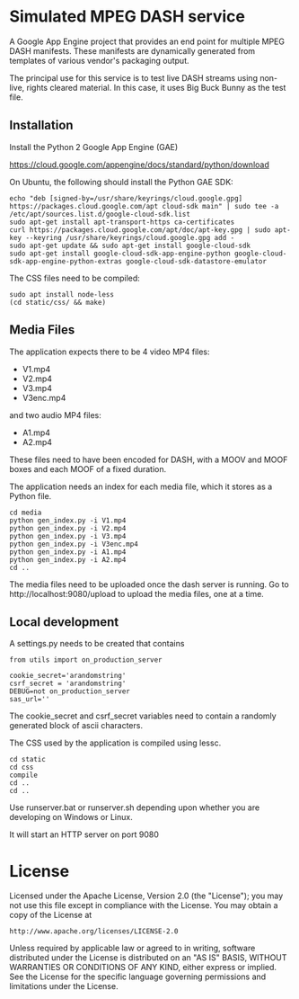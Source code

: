 Simulated MPEG DASH service
===========================

A Google App Engine project that provides an end point for multiple MPEG DASH
manifests. These manifests are dynamically generated from templates of various
vendor's packaging output.

The principal use for this service is to test live DASH streams using
non-live, rights cleared material. In this case, it uses Big Buck Bunny
as the test file.

Installation
------------
Install the Python 2 Google App Engine (GAE)
 
https://cloud.google.com/appengine/docs/standard/python/download

On Ubuntu, the following should install the Python GAE SDK:

    echo "deb [signed-by=/usr/share/keyrings/cloud.google.gpg] https://packages.cloud.google.com/apt cloud-sdk main" | sudo tee -a /etc/apt/sources.list.d/google-cloud-sdk.list
	sudo apt-get install apt-transport-https ca-certificates
	curl https://packages.cloud.google.com/apt/doc/apt-key.gpg | sudo apt-key --keyring /usr/share/keyrings/cloud.google.gpg add -
	sudo apt-get update && sudo apt-get install google-cloud-sdk
    sudo apt-get install google-cloud-sdk-app-engine-python google-cloud-sdk-app-engine-python-extras google-cloud-sdk-datastore-emulator

The CSS files need to be compiled:

	sudo apt install node-less
    (cd static/css/ && make)

Media Files
-----------
The application expects there to be 4 video MP4 files:

* V1.mp4
* V2.mp4
* V3.mp4
* V3enc.mp4

and two audio MP4 files:

* A1.mp4
* A2.mp4

These files need to have been encoded for DASH, with a MOOV and MOOF boxes
and each MOOF of a fixed duration.

The application needs an index for each media file, which it stores as a
Python file.

    cd media
    python gen_index.py -i V1.mp4
    python gen_index.py -i V2.mp4
    python gen_index.py -i V3.mp4
    python gen_index.py -i V3enc.mp4
    python gen_index.py -i A1.mp4
    python gen_index.py -i A2.mp4
    cd ..

The media files need to be uploaded once the dash server is running. Go to
http://localhost:9080/upload to upload the media files, one at a time.

Local development
-----------------
A settings.py needs to be created that contains 

    from utils import on_production_server

    cookie_secret='arandomstring'
    csrf_secret = 'arandomstring'
    DEBUG=not on_production_server
    sas_url=''
 
The cookie_secret and csrf_secret variables need to contain a randomly
generated block of ascii characters.

The CSS used by the application is compiled using lessc.

    cd static
    cd css
    compile
    cd ..
    cd ..

Use runserver.bat or runserver.sh depending upon whether you are developing
on Windows or Linux.

It will start an HTTP server on port 9080

License
=======
Licensed under the Apache License, Version 2.0 (the "License");
you may not use this file except in compliance with the License.
You may obtain a copy of the License at

    http://www.apache.org/licenses/LICENSE-2.0

Unless required by applicable law or agreed to in writing, software
distributed under the License is distributed on an "AS IS" BASIS,
WITHOUT WARRANTIES OR CONDITIONS OF ANY KIND, either express or implied.
See the License for the specific language governing permissions and
limitations under the License.
